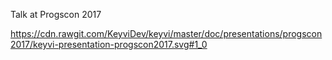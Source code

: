 Talk at Progscon 2017

https://cdn.rawgit.com/KeyviDev/keyvi/master/doc/presentations/progscon2017/keyvi-presentation-progscon2017.svg#1_0
